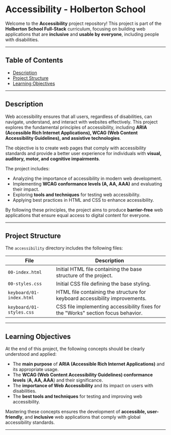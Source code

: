 # Accessibility - Holberton School  

Welcome to the **Accessibility** project repository! This project is part of the **Holberton School Full-Stack** curriculum, focusing on building web applications that are **inclusive** and **usable by everyone**, including people with disabilities.  

---  

## Table of Contents  

- [Description](#description)  
- [Project Structure](#project-structure)  
- [Learning Objectives](#learning-objectives)  

---  

## Description  

Web accessibility ensures that all users, regardless of disabilities, can navigate, understand, and interact with websites effectively. This project explores the fundamental principles of accessibility, including **ARIA (Accessible Rich Internet Applications), WCAG (Web Content Accessibility Guidelines), and assistive technologies**.  

The objective is to create web pages that comply with accessibility standards and provide a better user experience for individuals with **visual, auditory, motor, and cognitive impairments**.  

The project includes:  

- Analyzing the importance of accessibility in modern web development.  
- Implementing **WCAG conformance levels (A, AA, AAA)** and evaluating their impact.  
- Exploring **tools and techniques** for testing web accessibility.  
- Applying best practices in HTML and CSS to enhance accessibility.  

By following these principles, the project aims to produce **barrier-free** web applications that ensure equal access to digital content for everyone.  

---  

## Project Structure  

The `accessibility` directory includes the following files:  

| File                     | Description                                                                                     |
| ------------------------ | ----------------------------------------------------------------------------------------------- |
| `00-index.html`          | Initial HTML file containing the base structure of the project.                                 |
| `00-styles.css`          | Initial CSS file defining the base styling.                                                     |
| `keyboard/01-index.html` | HTML file containing the structure for keyboard accessibility improvements.                     |
| `keyboard/01-styles.css` | CSS file implementing accessibility fixes for the "Works" section focus behavior.               |

---  

## Learning Objectives  

At the end of this project, the following concepts should be clearly understood and applied:  

- The **main purpose** of **ARIA (Accessible Rich Internet Applications)** and its appropriate usage.  
- The **WCAG (Web Content Accessibility Guidelines) conformance levels** (**A, AA, AAA**) and their significance.  
- The **importance of Web Accessibility** and its impact on users with disabilities.  
- The **best tools and techniques** for testing and improving web accessibility.  

Mastering these concepts ensures the development of **accessible, user-friendly**, and **inclusive** web applications that comply with global accessibility standards.  

---  
